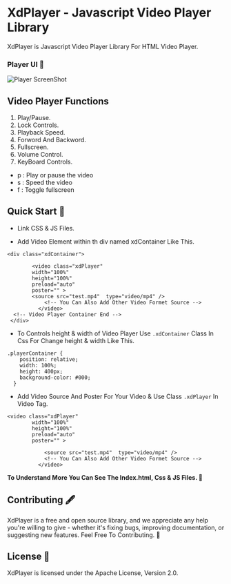# XdPlayer - Javascript Video Player Library

XdPlayer is Javascript Video Player Library For HTML Video Player.

### Player UI 🥇
![Player ScreenShot](https://user-images.githubusercontent.com/72292920/126433708-1c719e50-4aa5-44f0-9a9b-b1d3fec1030d.png)


## Video Player Functions
1. Play/Pause.
2. Lock Controls.
3. Playback Speed.
4. Forword And Backword.
5. Fullscreen.
6. Volume Control.
7. KeyBoard Controls.
  * p : Play or pause the video
  * s : Speed the video
  * f : Toggle fullscreen

## Quick Start 📖

* Link CSS & JS Files.

* Add Video Element within th div named xdContainer Like This.
```
<div class="xdContainer">

        <video class="xdPlayer" 
        width="100%" 
        height="100%"
        preload="auto"
        poster="" > 
        <source src="test.mp4"  type="video/mp4" />
            <!-- You Can Also Add Other Video Formet Source -->
          </video>
  <!-- Video Player Container End -->
 </div>
 ```

* To Controls height & width of Video Player Use ``` .xdContainer ``` Class In Css For Change height & width Like This.
```
.playerContainer {
    position: relative;
    width: 100%;
    height: 400px;
    background-color: #000;
  }
```

* Add Video Source And Poster For Your Video & Use Class ``` .xdPlayer ``` In Video Tag.
```
<video class="xdPlayer" 
        width="100%" 
        height="100%"
        preload="auto"
        poster="" > 

            <source src="test.mp4"  type="video/mp4" />
            <!-- You Can Also Add Other Video Formet Source -->
          </video>

```

****To Understand More You Can See The Index.html, Css  & JS Files. 📂****

## Contributing 🖋️
XdPlayer is a free and open source library, and we appreciate any help you're willing to give - whether it's fixing bugs, improving documentation, or suggesting new features. Feel Free To Contributing. 💙

## License 📌
XdPlayer is licensed under the Apache License, Version 2.0.
